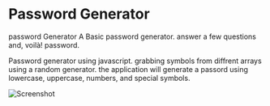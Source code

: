 # Password Generator
password Generator
A Basic password generator. answer a few questions and, voilà! password.




Password generator using javascript. grabbing symbols from diffrent arrays using a random generator. the application will generate a passord using lowercase, uppercase, numbers, and special symbols.


![Screenshot](https://raw.githubusercontent.com/TylerWilliams97/Password_Generator/main/Screenshot%20(4).png)




